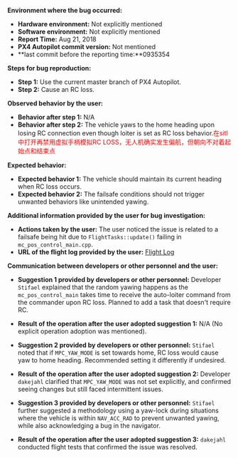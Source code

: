 **Environment where the bug occurred:**

- **Hardware environment:** Not explicitly mentioned
- **Software environment:** Not explicitly mentioned
- **Report Time:** Aug 21, 2018
- **PX4 Autopilot commit version:** Not mentioned
- **last commit before the reporting time:**0935354

**Steps for bug reproduction:**

- **Step 1:** Use the current master branch of PX4 Autopilot.
- **Step 2:** Cause an RC loss.

**Observed behavior by the user:**

- **Behavior after step 1:** N/A
- **Behavior after step 2:** The vehicle yaws to the home heading upon losing RC connection even though loiter is set as RC loss behavior.<font color='red'>在sitl中打开再禁用虚拟手柄模拟RC LOSS，无人机确实发生偏航，但朝向不对着起始点和结束点</font>

**Expected behavior:**

- **Expected behavior 1:** The vehicle should maintain its current heading when RC loss occurs.
- **Expected behavior 2:** The failsafe conditions should not trigger unwanted behaviors like unintended yawing.

**Additional information provided by the user for bug investigation:**

- **Actions taken by the user:** The user noticed the issue is related to a failsafe being hit due to `FlightTasks::update()` failing in `mc_pos_control_main.cpp`.
- **URL of the flight log provided by the user:** [Flight Log](https://review.px4.io/plot_app?log=d9f20475-0558-45f8-9fc9-56d7389f173c)

**Communication between developers or other personnel and the user:**

- **Suggestion 1 provided by developers or other personnel:** Developer `Stifael` explained that the random yawing happens as the `mc_pos_control_main` takes time to receive the auto-loiter command from the commander upon RC loss. Planned to add a task that doesn't require RC.
- **Result of the operation after the user adopted suggestion 1:** N/A (No explicit operation adoption was mentioned).
  
- **Suggestion 2 provided by developers or other personnel:** `Stifael` noted that if `MPC_YAW_MODE` is set towards home, RC loss would cause yaw to home heading. Recommended setting it differently if undesired.
- **Result of the operation after the user adopted suggestion 2:** Developer `dakejahl` clarified that `MPC_YAW_MODE` was not set explicitly, and confirmed seeing changes but still faced intermittent issues.
  
- **Suggestion 3 provided by developers or other personnel:** `Stifael` further suggested a methodology using a yaw-lock during situations where the vehicle is within `NAV_ACC_RAD` to prevent unwanted yawing, while also acknowledging a bug in the navigator.
- **Result of the operation after the user adopted suggestion 3:** `dakejahl` conducted flight tests that confirmed the issue was resolved.
